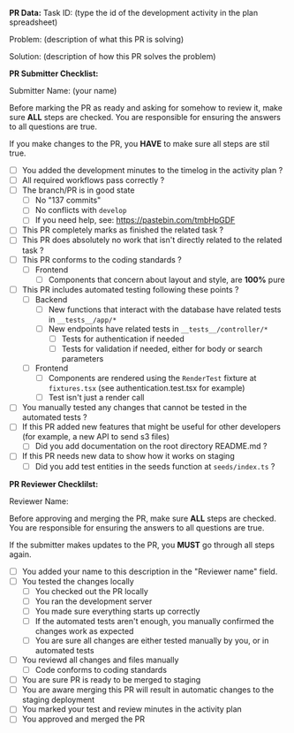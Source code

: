 **PR Data:**
Task ID: (type the id of the development activity in the plan spreadsheet)

Problem: (description of what this PR is solving)

Solution: (description of how this PR solves the problem)

**PR Submitter Checklist:**

Submitter Name: (your name)

Before marking the PR as ready and asking for somehow to review it, make sure **ALL** steps
are checked. You are responsible for ensuring the answers to all questions are true.

If you make changes to the PR, you **HAVE** to make sure all steps are stil true.

- [ ] You added the development minutes to the timelog in the activity plan ?
- [ ] All required workflows pass correctly ?
- [ ] The branch/PR is in good state
  - [ ] No "137 commits"
  - [ ] No conflicts with `develop`
  - [ ] If you need help, see: https://pastebin.com/tmbHpGDF
- [ ] This PR completely marks as finished the related task ?
- [ ] This PR does absolutely no work that isn't directly related to the related task ?
- [ ] This PR conforms to the coding standards ?
  - [ ] Frontend
    - [ ] Components that concern about layout and style, are **100%** pure
- [ ] This PR includes automated testing following these points ?
  - [ ] Backend
    - [ ] New functions that interact with the database have related tests in `__tests__/app/*`
    - [ ] New endpoints have related tests in `__tests__/controller/*`
      - [ ] Tests for authentication if needed
      - [ ] Tests for validation if needed, either for body or search parameters
  - [ ] Frontend
    - [ ] Components are rendered using the `RenderTest` fixture at `fixtures.tsx` (see authentication.test.tsx for example)
    - [ ] Test isn't just a render call
- [ ] You manually tested any changes that cannot be tested in the automated tests ?
- [ ] If this PR added new features that might be useful for other developers (for example, a new API to send s3 files)
  - [ ] Did you add documentation on the root directory README.md ?
- [ ] If this PR needs new data to show how it works on staging
  - [ ] Did you add test entities in the seeds function at `seeds/index.ts` ?

**PR Reviewer Checklilst:**

Reviewer Name:

Before approving and merging the PR, make sure **ALL** steps are checked. You are
responsible for ensuring the answers to all questions are true.

If the submitter makes updates to the PR, you **MUST** go through all steps again.

- [ ] You added your name to this description in the "Reviewer name" field.
- [ ] You tested the changes locally
  - [ ] You checked out the PR locally
  - [ ] You ran the development server
  - [ ] You made sure everything starts up correctly
  - [ ] If the automated tests aren't enough, you manually confirmed the changes work as expected
  - [ ] You are sure all changes are either tested manually by you, or in automated tests
- [ ] You reviewd all changes and files manually
  - [ ] Code conforms to coding standards
- [ ] You are sure PR is ready to be merged to staging
- [ ] You are aware merging this PR will result in automatic changes to the staging deployment
- [ ] You marked your test and review minutes in the activity plan
- [ ] You approved and merged the PR
